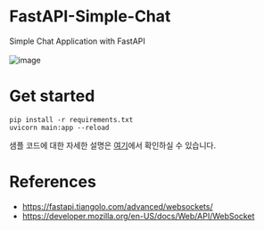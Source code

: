 # FastAPI-Simple-Chat
Simple Chat Application with FastAPI
<br/><br/>
![image](https://user-images.githubusercontent.com/29897277/195250440-0defbae5-ea73-4198-b0d0-ac939f160398.png)


# Get started
```shell
pip install -r requirements.txt
uvicorn main:app --reload
```
샘플 코드에 대한 자세한 설명은 [여기](https://blog.naver.com/shino1025/222891742346)에서 확인하실 수 있습니다.

# References
- https://fastapi.tiangolo.com/advanced/websockets/
- https://developer.mozilla.org/en-US/docs/Web/API/WebSocket
